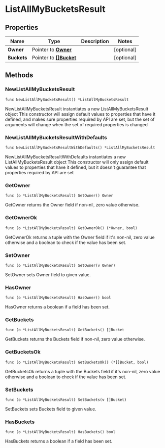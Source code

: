 # ListAllMyBucketsResult

## Properties

|Name | Type | Description | Notes|
|------------ | ------------- | ------------- | -------------|
|**Owner** | Pointer to [**Owner**](Owner.md) |  | [optional] |
|**Buckets** | Pointer to [**[]Bucket**](Bucket.md) |  | [optional] |

## Methods

### NewListAllMyBucketsResult

`func NewListAllMyBucketsResult() *ListAllMyBucketsResult`

NewListAllMyBucketsResult instantiates a new ListAllMyBucketsResult object
This constructor will assign default values to properties that have it defined,
and makes sure properties required by API are set, but the set of arguments
will change when the set of required properties is changed

### NewListAllMyBucketsResultWithDefaults

`func NewListAllMyBucketsResultWithDefaults() *ListAllMyBucketsResult`

NewListAllMyBucketsResultWithDefaults instantiates a new ListAllMyBucketsResult object
This constructor will only assign default values to properties that have it defined,
but it doesn't guarantee that properties required by API are set

### GetOwner

`func (o *ListAllMyBucketsResult) GetOwner() Owner`

GetOwner returns the Owner field if non-nil, zero value otherwise.

### GetOwnerOk

`func (o *ListAllMyBucketsResult) GetOwnerOk() (*Owner, bool)`

GetOwnerOk returns a tuple with the Owner field if it's non-nil, zero value otherwise
and a boolean to check if the value has been set.

### SetOwner

`func (o *ListAllMyBucketsResult) SetOwner(v Owner)`

SetOwner sets Owner field to given value.

### HasOwner

`func (o *ListAllMyBucketsResult) HasOwner() bool`

HasOwner returns a boolean if a field has been set.

### GetBuckets

`func (o *ListAllMyBucketsResult) GetBuckets() []Bucket`

GetBuckets returns the Buckets field if non-nil, zero value otherwise.

### GetBucketsOk

`func (o *ListAllMyBucketsResult) GetBucketsOk() (*[]Bucket, bool)`

GetBucketsOk returns a tuple with the Buckets field if it's non-nil, zero value otherwise
and a boolean to check if the value has been set.

### SetBuckets

`func (o *ListAllMyBucketsResult) SetBuckets(v []Bucket)`

SetBuckets sets Buckets field to given value.

### HasBuckets

`func (o *ListAllMyBucketsResult) HasBuckets() bool`

HasBuckets returns a boolean if a field has been set.


